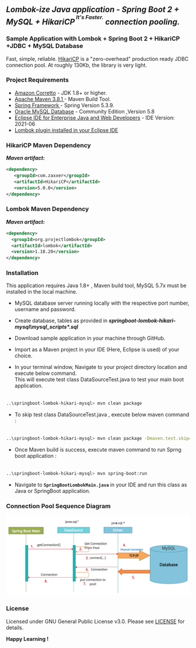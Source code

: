 <h2> <em>Lombok-ize Java application - Spring Boot 2 + MySQL + HikariCP<sup><sup>&nbsp;<B>It's Faster.</B></sup></sup> connection pooling. </em></h2>

<h3> Sample Application with Lombok + Spring Boot 2 + HikariCP +JDBC +  MySQL Database </h3>

Fast, simple, reliable.  [HikariCP](https://github.com/brettwooldridge/HikariCP/wiki/Down-the-Rabbit-Hole) is a "zero-overhead" production ready JDBC connection pool.  At roughly 130Kb, the library is very light.

<h3> Project Requirements </h3>

- [Amazon Corretto](https://docs.aws.amazon.com/corretto/) - JDK 1.8+ or higher.
- [Apache Maven 3.8.1 ](https://maven.apache.org/download.cgi) - Maven Build Tool.
- [Spring Framework ](https://spring.io/) - Spring Version 5.3.9.
- [Oracle MySQL Database](https://dev.mysql.com/downloads/mysql/) - Community Edition ,Version 5.8
- [Eclipse IDE for Enterprise Java and Web Developers](https://www.eclipse.org/downloads/packages/) - IDE Version: 2021-06
- [Lombok plugin installed in your Eclipse IDE](https://projectlombok.org/setup/overview)


<h3> HikariCP Maven Dependency </h3>

<em><B>Maven artifact:</B></em>

```xml
<dependency>
   <groupId>com.zaxxer</groupId>
   <artifactId>HikariCP</artifactId>
   <version>5.0.0</version>
</dependency>
```
<h3> Lombok Maven Dependency </h3>

<em><B>Maven artifact:</B></em>

```xml
<dependency>
  <groupId>org.projectlombok</groupId>
  <artifactId>lombok</artifactId>
  <version>1.18.20</version>
</dependency>
```

<h3> Installation </h3>

This application requires Java 1.8+ , Maven build tool, MySQL 5.7x must be installed in the local machine.


- MySQL database server running locally with the respective port number, username and password.

- Create database, tables as provided in <em><B>springboot-lombok-hikari-mysql\mysql_scripts\*.sql</B></em>

- Download sample application in your machine through GitHub.

- Import as a Maven project in your IDE (Here, Eclipse is used) of your choice.

- In your terminal window, Navigate to your project directory location and execute below command.  
This will execute test class DataSourceTest.java to test your main boot application.

```sh

..\springboot-lombok-hikari-mysql> mvn clean package

```
- To skip test class DataSourceTest.java , execute below maven command :

```sh

..\springboot-lombok-hikari-mysql> mvn clean package -Dmaven.test.skip=true

```
- Once Maven build is success, execute maven command to run Sprng boot application :

```sh

..\springboot-lombok-hikari-mysql> mvn spring-boot:run

```

- Navigate to <B> `SpringBootLombokMain.java` </B> in your IDE and run this class as Java or SpringBoot application.

<h3> Connection Pool Sequence Diagram </h3>

![Connection|512x397, 90%](connPool.png)

<h3> License </h3>

Licensed under GNU General Public License v3.0. Please see [LICENSE](LICENSE) for details.


**Happy Learning !**